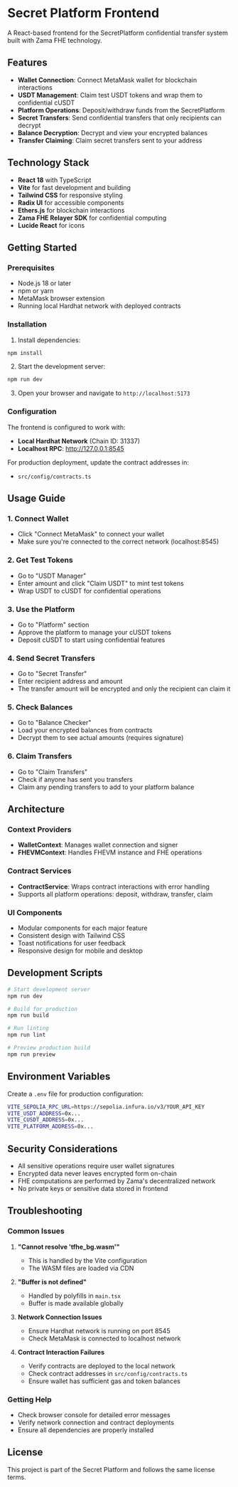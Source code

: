 # Secret Platform Frontend

A React-based frontend for the SecretPlatform confidential transfer system built with Zama FHE technology.

## Features

- **Wallet Connection**: Connect MetaMask wallet for blockchain interactions
- **USDT Management**: Claim test USDT tokens and wrap them to confidential cUSDT
- **Platform Operations**: Deposit/withdraw funds from the SecretPlatform
- **Secret Transfers**: Send confidential transfers that only recipients can decrypt
- **Balance Decryption**: Decrypt and view your encrypted balances
- **Transfer Claiming**: Claim secret transfers sent to your address

## Technology Stack

- **React 18** with TypeScript
- **Vite** for fast development and building
- **Tailwind CSS** for responsive styling
- **Radix UI** for accessible components
- **Ethers.js** for blockchain interactions
- **Zama FHE Relayer SDK** for confidential computing
- **Lucide React** for icons

## Getting Started

### Prerequisites

- Node.js 18 or later
- npm or yarn
- MetaMask browser extension
- Running local Hardhat network with deployed contracts

### Installation

1. Install dependencies:
```bash
npm install
```

2. Start the development server:
```bash
npm run dev
```

3. Open your browser and navigate to `http://localhost:5173`

### Configuration

The frontend is configured to work with:
- **Local Hardhat Network** (Chain ID: 31337)
- **Localhost RPC**: http://127.0.0.1:8545

For production deployment, update the contract addresses in:
- `src/config/contracts.ts`

## Usage Guide

### 1. Connect Wallet
- Click "Connect MetaMask" to connect your wallet
- Make sure you're connected to the correct network (localhost:8545)

### 2. Get Test Tokens
- Go to "USDT Manager"
- Enter amount and click "Claim USDT" to mint test tokens
- Wrap USDT to cUSDT for confidential operations

### 3. Use the Platform
- Go to "Platform" section
- Approve the platform to manage your cUSDT tokens
- Deposit cUSDT to start using confidential features

### 4. Send Secret Transfers
- Go to "Secret Transfer"
- Enter recipient address and amount
- The transfer amount will be encrypted and only the recipient can claim it

### 5. Check Balances
- Go to "Balance Checker"
- Load your encrypted balances from contracts
- Decrypt them to see actual amounts (requires signature)

### 6. Claim Transfers
- Go to "Claim Transfers"
- Check if anyone has sent you transfers
- Claim any pending transfers to add to your platform balance

## Architecture

### Context Providers
- **WalletContext**: Manages wallet connection and signer
- **FHEVMContext**: Handles FHEVM instance and FHE operations

### Contract Services
- **ContractService**: Wraps contract interactions with error handling
- Supports all platform operations: deposit, withdraw, transfer, claim

### UI Components
- Modular components for each major feature
- Consistent design with Tailwind CSS
- Toast notifications for user feedback
- Responsive design for mobile and desktop

## Development Scripts

```bash
# Start development server
npm run dev

# Build for production
npm run build

# Run linting
npm run lint

# Preview production build
npm run preview
```

## Environment Variables

Create a `.env` file for production configuration:

```bash
VITE_SEPOLIA_RPC_URL=https://sepolia.infura.io/v3/YOUR_API_KEY
VITE_USDT_ADDRESS=0x...
VITE_CUSDT_ADDRESS=0x...
VITE_PLATFORM_ADDRESS=0x...
```

## Security Considerations

- All sensitive operations require user wallet signatures
- Encrypted data never leaves encrypted form on-chain
- FHE computations are performed by Zama's decentralized network
- No private keys or sensitive data stored in frontend

## Troubleshooting

### Common Issues

1. **"Cannot resolve 'tfhe_bg.wasm'"**
   - This is handled by the Vite configuration
   - The WASM files are loaded via CDN

2. **"Buffer is not defined"**
   - Handled by polyfills in `main.tsx`
   - Buffer is made available globally

3. **Network Connection Issues**
   - Ensure Hardhat network is running on port 8545
   - Check MetaMask is connected to localhost network

4. **Contract Interaction Failures**
   - Verify contracts are deployed to the local network
   - Check contract addresses in `src/config/contracts.ts`
   - Ensure wallet has sufficient gas and token balances

### Getting Help

- Check browser console for detailed error messages
- Verify network connection and contract deployments
- Ensure all dependencies are properly installed

## License

This project is part of the Secret Platform and follows the same license terms.